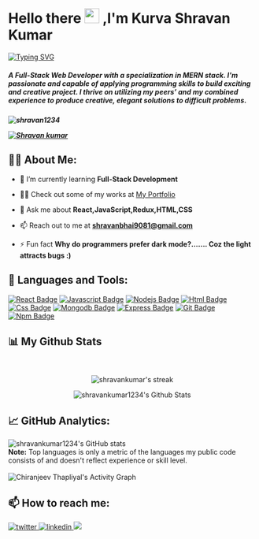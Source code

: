  
<h1 align="">Hello there <img src="https://raw.githubusercontent.com/MartinHeinz/MartinHeinz/master/wave.gif" width="30px"> ,I'm Kurva Shravan Kumar</h1>

  [![Typing SVG](https://readme-typing-svg.herokuapp.com?font=Architects+Daughter&color=FF5733&size=25&center=false&lines=Full+Stack+Web+Developer...;1500%2B+Hours+Of+Coding+Experiance;Problem+Solver)](https://git.io/typing-svg)


<h5>A Full-Stack Web Developer with a specialization in MERN stack. I'm passionate and capable of applying programming skills
to build exciting and creative project. I thrive on utilizing my peers’ and my combined experience to produce creative, elegant solutions to difficult problems.<h5>
<p align="left"> <img src="https://komarev.com/ghpvc/?username=Shravankumar1234&label=Profile%20views&color=0e75b6&style=flat" alt="shravan1234" /> </p>
<p align="left"> <a href="https://github.com/ryo-ma/github-profile-trophy"><img src="https://github-profile-trophy.vercel.app/?username=Shravankumar1234" alt="Shravan kumar" /></a> </p>
 
## 🙋‍♂️ About Me:

- 🌱 I’m currently learning **Full-Stack Development**
- 👨‍💻 Check out some of my works at [My Portfolio]( https://shravankumar1234.github.io/portfolio/)

- 💬 Ask me about **React,JavaScript,Redux,HTML,CSS**

- 📫 Reach out to me at **shravanbhai9081@gmail.com**

- ⚡ Fun fact **Why do programmers prefer dark mode?....... Coz the light attracts bugs :)**

## 🚀 Languages and Tools:

[![React Badge](https://img.shields.io/badge/-React-61DBFB?style=for-the-badge&labelColor=black&logo=react&logoColor=61DBFB)](#)  [![Javascript Badge](https://img.shields.io/badge/-Javascript-F0DB4F?style=for-the-badge&labelColor=black&logo=javascript&logoColor=F0DB4F)](#) [![Nodejs Badge](https://img.shields.io/badge/-Nodejs-3C873A?style=for-the-badge&labelColor=black&logo=node.js&logoColor=3C873A)](#)  [![Html Badge](https://img.shields.io/badge/HTML5-E34F26?style=for-the-badge&logo=html5&logoColor=white)](#)  [![Css Badge](https://img.shields.io/badge/CSS3-1572B6?style=for-the-badge&logo=css3&logoColor=white)](#)  [![Mongodb Badge](https://img.shields.io/badge/MongoDB-white?style=for-the-badge&logo=mongodb&logoColor=4EA94B)](#)  [![Express Badge](https://img.shields.io/badge/express-FFFFFF?style=for-the-badge&logo=express&logoColor=000000)](#)  [![Git Badge](https://img.shields.io/badge/Git-F05032?style=for-the-badge&logo=git&logoColor=white)](#)   [![Npm Badge](https://img.shields.io/badge/npm-CB3837?style=for-the-badge&logo=npm&logoColor=white)](#)
<br/>

## 📊 My Github Stats

  <br/>
  <p align='center'>
  <img title="🔥 Get streak stats for your profile at git.io/streak-stats" alt="shravankumar's streak" src="https://github-readme-streak-stats.herokuapp.com/?user=shravankumar1234&theme=black-ice&hide_border=true&stroke=0000&background=060A0CD0"/>
 

<p align='center'>
  <img  alt="shravankumar1234's Github Stats" src="https://github-readme-stats.vercel.app/api?username=shravankumar1234&show_icons=true&count_private=true&theme=react&hide_border=true&bg_color=0D1117" />
</p>

<!-- <div align="center">
  <img src="https://github-readme-stats.vercel.app/api/top-langs/?username=shravankumar1234&langs_count=8&theme=algolia" alt="shravankumar's GitHub stats" />
</div>


 
  <b>Note:</b> Top languages is only a metric of the languages my public code consists of and doesn't reflect experience or skill level.

<div align="left">
<img alt="chaithanya's Activity Graph" src="https://activity-graph.herokuapp.com/graph?username=chaitu786&bg_color=050f2c&color=FFFF&line=5BCDEC&point=FFFFFF&border=true" />
  </div> -->

## 📈 GitHub Analytics:

<div align="left">
  <img src="https://github-readme-stats.vercel.app/api/top-langs/?username=shravankumar1234&langs_count=8&theme=algolia" alt="shravankumar1234's GitHub stats" />
</div>
<b>Note:</b> Top languages is only a metric of the languages my public code consists of and doesn't reflect experience or skill level.
<br>
<br>
<div align="left">
<img alt="Chiranjeev Thapliyal's Activity Graph" src="https://activity-graph.herokuapp.com/graph?username=shravankumar1234&bg_color=050f2c&color=FFFF&line=5BCDEC&point=FFFFFF&border=true" />
  </div>
  
## 📫 How to reach me:

<div align="left">
  <a href="mailto:shravanbhai9081@gmail.com" target="_blank">
  <img src=https://img.shields.io/badge/Gmail-D14836?style=for-the-badge&logo=gmail&logoColor=white alt=twitter style="margin-bottom: 5px;" />
  </a>
  <a href="https://www.linkedin.com/in/kurva-shravan-kumar-0793b821a/" target="_blank">
  <img src=https://img.shields.io/badge/Linkedin-%231E77B5.svg?&style=for-the-badge&logo=linkedin&logoColor=white alt=linkedin style="margin-bottom: 5px;" />
  </a>
  <a target="_blank" href=" https://shravankumar1234.github.io/portfolio/"><img src="https://img.shields.io/badge/Portfolio-1DA1F2?style=for-the-badge&logo=portfolio&logoColor=white" /></a>
</div>



